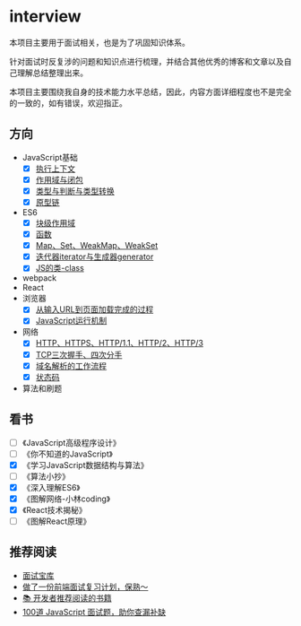 # interview

本项目主要用于面试相关，也是为了巩固知识体系。

针对面试时反复涉的问题和知识点进行梳理，并结合其他优秀的博客和文章以及自己理解总结整理出来。

本项目主要围绕我自身的技术能力水平总结，因此，内容方面详细程度也不是完全的一致的，如有错误，欢迎指正。

## 方向

- JavaScript基础
  - [x] [执行上下文](JavaScript/执行上下文.md)
  - [x] [作用域与闭包](JavaScript/作用域与闭包.md)
  - [x] [类型与判断与类型转换](JavaScript/类型与判断.md)
  - [x] [原型链](JavaScript/原型.md)
- ES6
  - [x] [块级作用域](ES6/块级作用域.md)
  - [x] [函数](ES6/函数.md)
  - [x] [Map、Set、WeakMap、WeakSet](/ES6/Map与Set和WeakMap与WeakSet.md)
  - [x] [迭代器iterator与生成器generator](ES6/迭代器与生成器.md)
  - [x] [JS的类-class](ES6/JS的类.md)
- webpack
- React
- 浏览器
  - [x] [从输入URL到页面加载完成的过程](/浏览器/从输入URL到页面加载完成的过程.md)
  - [x] [JavaScript运行机制](/浏览器/JavaScript运行机制.md)
- 网络
  - [x] [HTTP、HTTPS、HTTP/1.1、HTTP/2、HTTP/3](/网络/什么是HTTP.md)
  - [x] [TCP三次握手、四次分手](/网络/TCP与UDP.md)
  - [x] [域名解析的工作流程](/网络/IP基础知识.md)
  - [x] [状态码](/网络/状态码.md)
- 算法和刷题

## 看书

- [ ] 《JavaScript高级程序设计》
- [ ] 《你不知道的JavaScript》
- [x] 《学习JavaScript数据结构与算法》
- [ ] 《算法小抄》
- [x] 《深入理解ES6》
- [x] 《图解网络-小林coding》
- [x] 《React技术揭秘》
- [ ] 《图解React原理》

## 推荐阅读

- [面试宝库](/整理/一些不太全的知识点.md)
- [做了一份前端面试复习计划，保熟～](https://juejin.cn/post/7061588533214969892)
- [📚 开发者推荐阅读的书籍](https://github.com/guanpengchn/awesome-books)
- [100道 JavaScript 面试题，助你查漏补缺](https://juejin.cn/post/6992525007716876325)
